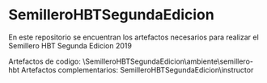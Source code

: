 # SemilleroHBTSegundaEdicion
En este repositorio se encuentran los artefactos necesarios para realizar el 
Semillero HBT Segunda Edicion 2019

Artefactos de codigo: \SemilleroHBTSegundaEdicion\ambiente\semillero-hbt
Artefactos complementarios: SemilleroHBTSegundaEdicion\instructor